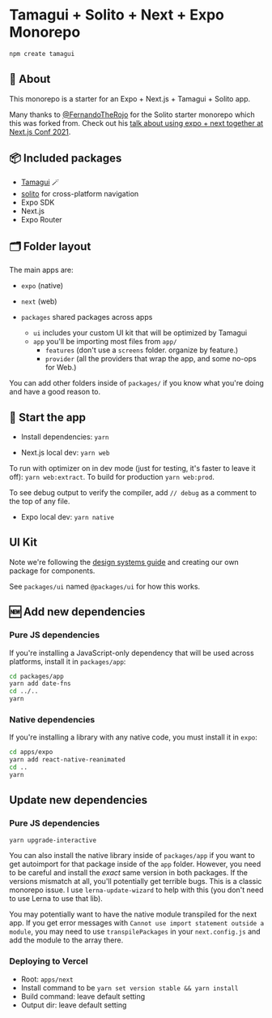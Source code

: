 # Tamagui + Solito + Next + Expo Monorepo

```sh
npm create tamagui
```

## 🔦 About

This monorepo is a starter for an Expo + Next.js + Tamagui + Solito app.

Many thanks to [@FernandoTheRojo](https://twitter.com/fernandotherojo) for the Solito starter monorepo which this was forked from. Check out his [talk about using expo + next together at Next.js Conf 2021](https://www.youtube.com/watch?v=0lnbdRweJtA).

## 📦 Included packages

- [Tamagui](https://tamagui.dev) 🪄
- [solito](https://solito.dev) for cross-platform navigation
- Expo SDK
- Next.js
- Expo Router

## 🗂 Folder layout

The main apps are:

- `expo` (native)
- `next` (web)

- `packages` shared packages across apps
  - `ui` includes your custom UI kit that will be optimized by Tamagui
  - `app` you'll be importing most files from `app/`
    - `features` (don't use a `screens` folder. organize by feature.)
    - `provider` (all the providers that wrap the app, and some no-ops for Web.)

You can add other folders inside of `packages/` if you know what you're doing and have a good reason to.

## 🏁 Start the app

- Install dependencies: `yarn`

- Next.js local dev: `yarn web`

To run with optimizer on in dev mode (just for testing, it's faster to leave it off): `yarn web:extract`. To build for production `yarn web:prod`.

To see debug output to verify the compiler, add `// debug` as a comment to the top of any file.

- Expo local dev: `yarn native`

## UI Kit

Note we're following the [design systems guide](https://tamagui.dev/docs/guides/design-systems) and creating our own package for components.

See `packages/ui` named `@packages/ui` for how this works.

## 🆕 Add new dependencies

### Pure JS dependencies

If you're installing a JavaScript-only dependency that will be used across platforms, install it in `packages/app`:

```sh
cd packages/app
yarn add date-fns
cd ../..
yarn
```

### Native dependencies

If you're installing a library with any native code, you must install it in `expo`:

```sh
cd apps/expo
yarn add react-native-reanimated
cd ..
yarn
```

## Update new dependencies

### Pure JS dependencies

```sh
yarn upgrade-interactive
```

You can also install the native library inside of `packages/app` if you want to get autoimport for that package inside of the `app` folder. However, you need to be careful and install the _exact_ same version in both packages. If the versions mismatch at all, you'll potentially get terrible bugs. This is a classic monorepo issue. I use `lerna-update-wizard` to help with this (you don't need to use Lerna to use that lib).

You may potentially want to have the native module transpiled for the next app. If you get error messages with `Cannot use import statement outside a module`, you may need to use `transpilePackages` in your `next.config.js` and add the module to the array there.

### Deploying to Vercel

- Root: `apps/next`
- Install command to be `yarn set version stable && yarn install`
- Build command: leave default setting
- Output dir: leave default setting
